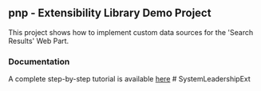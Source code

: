 ## pnp - Extensibility Library Demo Project

This project shows how to implement custom data sources for the 'Search Results' Web Part.

### Documentation

A complete step-by-step tutorial is available [here](https://microsoft-search.github.io/pnp-modern-search/extensibility/)
#   S y s t e m L e a d e r s h i p E x t  
 
